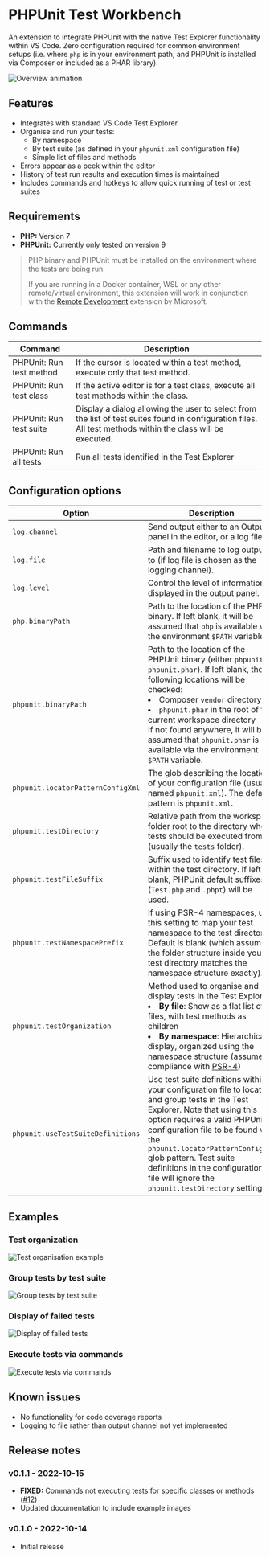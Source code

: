# PHPUnit Test Workbench

An extension to integrate PHPUnit with the native Test Explorer functionality within VS Code. Zero configuration required for common environment setups (i.e. where `php` is in your environment path, and PHPUnit is installed via Composer or included as a PHAR library).

![Overview animation](docs/images/overview.gif)

## Features
* Integrates with standard VS Code Test Explorer
* Organise and run your tests:
  * By namespace
  * By test suite (as defined in your `phpunit.xml` configuration file)
  * Simple list of files and methods
* Errors appear as a peek within the editor
* History of test run results and execution times is maintained
* Includes commands and hotkeys to allow quick running of test or test suites

## Requirements
* __PHP:__ Version 7
* __PHPUnit:__ Currently only tested on version 9

>PHP binary and PHPUnit must be installed on the environment where the tests are being run. 
>
>If you are running in a Docker container, WSL or any other remote/virtual environment, this extension will work in conjunction with the [Remote Development](https://marketplace.visualstudio.com/items?itemName=ms-vscode-remote.vscode-remote-extensionpack) extension by Microsoft.

## Commands
|Command|Description|
|-------|-----------|
|PHPUnit: Run test method|If the cursor is located within a test method, execute only that test method.|
|PHPUnit: Run test class|If the active editor is for a test class, execute all test methods within the class.|
|PHPUnit: Run test suite|Display a dialog allowing the user to select from the list of test suites found in configuration files. All test methods within the class will be executed.|
|PHPUnit: Run all tests|Run all tests identified in the Test Explorer|

## Configuration options
|Option|Description|
|------|-----------|
|`log.channel`|Send output either to an Output panel in the editor, or a log file.|
|`log.file`|Path and filename to log output to (if log file is chosen as the logging channel).|
|`log.level`|Control the level of information displayed in the output panel.|
|`php.binaryPath`|Path to the location of the PHP binary. If left blank, it will be assumed that `php` is available via the environment `$PATH` variable.|
|`phpunit.binaryPath`|Path to the location of the PHPUnit binary (either `phpunit` or `phpunit.phar`). If left blank, the following locations will be checked: <li>Composer `vendor` directory</li><li>`phpunit.phar` in the root of the current workspace directory</li>If not found anywhere, it will be assumed that `phpunit.phar` is available via the environment `$PATH` variable.|
|`phpunit.locatorPatternConfigXml`|The glob describing the location of your configuration file (usually named `phpunit.xml`). The default pattern is `phpunit.xml`.|
|`phpunit.testDirectory`|Relative path from the workspace folder root to the directory where tests should be executed from (usually the `tests` folder).|
|`phpunit.testFileSuffix`|Suffix used to identify test files within the test directory. If left blank, PHPUnit default suffixes (`Test.php` and `.phpt`) will be used.|
|`phpunit.testNamespacePrefix`|If using PSR-4 namespaces, use this setting to map your test namespace to the test directory. Default is blank (which assumes the folder structure inside your test directory matches the namespace structure exactly).|
|`phpunit.testOrganization`|Method used to organise and display tests in the Test Explorer:<li>__By file__: Show as a flat list of files, with test methods as children</li><li>__By namespace__: Hierarchical display, organized using the namespace structure (assumes compliance with [PSR-4](https://www.php-fig.org/psr/psr-4/))</li>|
|`phpunit.useTestSuiteDefinitions`|Use test suite definitions within your configuration file to locate and group tests in the Test Explorer. Note that using this option requires a valid PHPUnit configuration file to be found via the `phpunit.locatorPatternConfigXml` glob pattern. Test suite definitions in the configuration file will ignore the `phpunit.testDirectory` setting.|

## Examples
### Test organization
![Test organisation example](docs/images/example-test-organization.gif)

### Group tests by test suite
![Group tests by test suite](docs/images/example-test-suites.gif)

### Display of failed tests
![Display of failed tests](docs/images/example-failed-test-peek.gif)

### Execute tests via commands
![Execute tests via commands](docs/images/example-commands.gif)

## Known issues
* No functionality for code coverage reports
* Logging to file rather than output channel not yet implemented

## Release notes
### v0.1.1 - 2022-10-15
* __FIXED:__ Commands not executing tests for specific classes or methods ([#12](https://github.com/chiefmyron/phpunit-test-workbench/issues/12))
* Updated documentation to include example images

### v0.1.0 - 2022-10-14
* Initial release
